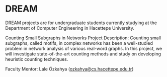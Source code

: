 # DREAM
DREAM projects are for undergraduate students currently studying at the Department of Computer Engineering in Hacettepe University.

Counting Small Subgraphs in Networks
Project Description: Counting small subgraphs, called motifs, in complex networks has been a well-studied problem in network analysis of various real-word graphs. 
In this project, we will investigate state-of-the-art counting methods and study on developing heuristic counting techniques.

Faculty Mentor: Lale Özkahya (ozkahya@cs.hacettepe.edu.tr)
